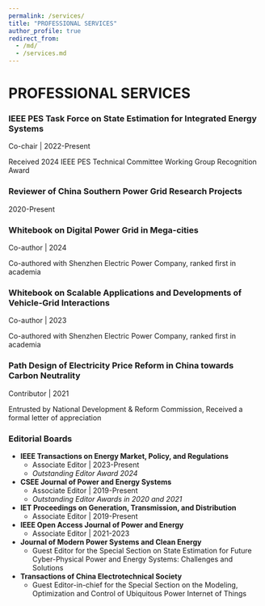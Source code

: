 ```yaml
---
permalink: /services/
title: "PROFESSIONAL SERVICES"
author_profile: true
redirect_from: 
  - /md/
  - /services.md
---
```


# PROFESSIONAL SERVICES

### IEEE PES Task Force on State Estimation for Integrated Energy Systems

Co-chair | 2022-Present

Received 2024 IEEE PES Technical Committee Working Group Recognition Award

### Reviewer of China Southern Power Grid Research Projects

2020-Present

### Whitebook on Digital Power Grid in Mega-cities

Co-author | 2024

Co-authored with Shenzhen Electric Power Company, ranked first in academia

### Whitebook on Scalable Applications and Developments of Vehicle-Grid Interactions

Co-author | 2023

Co-authored with Shenzhen Electric Power Company, ranked first in academia

### Path Design of Electricity Price Reform in China towards Carbon Neutrality

Contributor | 2021

Entrusted by National Development & Reform Commission, Received a formal letter of appreciation

### Editorial Boards

- **IEEE Transactions on Energy Market, Policy, and Regulations**
  - Associate Editor | 2023-Present
  - *Outstanding Editor Award 2024*
- **CSEE Journal of Power and Energy Systems**
  - Associate Editor | 2019-Present
  - *Outstanding Editor Awards in 2020 and 2021*
- **IET Proceedings on Generation, Transmission, and Distribution**
  - Associate Editor | 2019-Present
- **IEEE Open Access Journal of Power and Energy**
  - Associate Editor | 2021-2023
- **Journal of Modern Power Systems and Clean Energy**
  - Guest Editor for the Special Section on State Estimation for Future Cyber-Physical Power and Energy Systems: Challenges and Solutions
- **Transactions of China Electrotechnical Society**
  - Guest Editor-in-chief for the Special Section on the Modeling, Optimization and Control of Ubiquitous Power Internet of Things